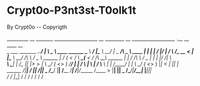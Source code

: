 # Crypt0o-P3nt3st-T0olk1t
By Crypt0o -- Copyrigth




_________                        __   _______                  __________________         __ ________           __          __________________         .__   __    ____  __   
\_   ___ \_______ ___.__._______/  |_ \   _  \   ____          \______   \_____  \  _____/  |\_____  \  _______/  |_        \__    ___/\   _  \   ____ |  | |  | _/_   |/  |_ 
/    \  \/\_  __ <   |  |\____ \   __\/  /_\  \ /  _ \   ______ |     ___/ _(__  < /    \   __\_(__  < /  ___/\   __\  ______ |    |   /  /_\  \ /  _ \|  | |  |/ /|   \   __\
\     \____|  | \/\___  ||  |_> >  |  \  \_/   (  <_> ) /_____/ |    |    /       \   |  \  | /       \\___ \  |  |   /_____/ |    |   \  \_/   (  <_> )  |_|    < |   ||  |  
 \______  /|__|   / ____||   __/|__|   \_____  /\____/          |____|   /______  /___|  /__|/______  /____  > |__|           |____|    \_____  /\____/|____/__|_ \|___||__|  
        \/        \/     |__|                \/                                 \/     \/           \/     \/                                 \/                 \/           


